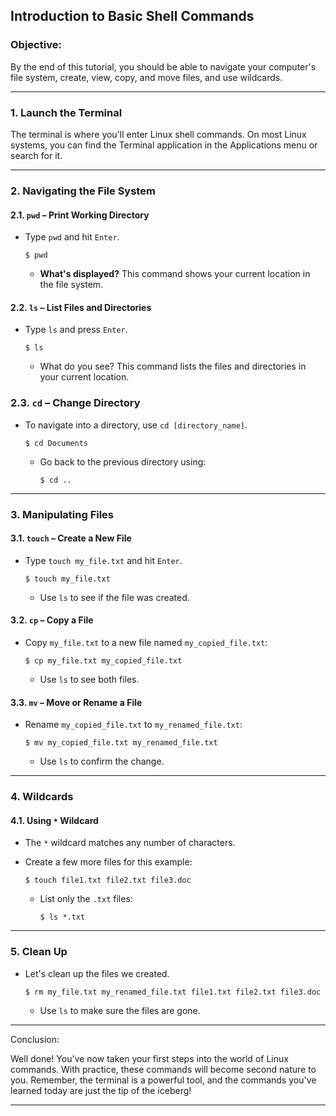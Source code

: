 ## Introduction to Basic Shell Commands

### Objective: 
By the end of this tutorial, you should be able to navigate your computer's file system, create, view, copy, and move files, and use wildcards.

---

### 1. Launch the Terminal

The terminal is where you'll enter Linux shell commands. On most Linux systems, you can find the Terminal application in the Applications menu or search for it. 

---

### 2. Navigating the File System

#### 2.1. `pwd` – Print Working Directory

- Type `pwd` and hit `Enter`. 
  ```
  $ pwd
  ```

  - **What's displayed?** This command shows your current location in the file system.

#### 2.2. `ls` – List Files and Directories

- Type `ls` and press `Enter`.
  ```
  $ ls
  ```

  - What do you see? This command lists the files and directories in your current location.

### 2.3. `cd` – Change Directory

- To navigate into a directory, use `cd [directory_name]`. 
  ```
  $ cd Documents
  ```

  - Go back to the previous directory using:
    ```
    $ cd ..
    ```

---

### 3. Manipulating Files

#### 3.1. `touch` – Create a New File

- Type `touch my_file.txt` and hit `Enter`.
  ```
  $ touch my_file.txt
  ```

  - Use `ls` to see if the file was created.

#### 3.2. `cp` – Copy a File

- Copy `my_file.txt` to a new file named `my_copied_file.txt`:
  ```
  $ cp my_file.txt my_copied_file.txt
  ```

  - Use `ls` to see both files.

#### 3.3. `mv` – Move or Rename a File

- Rename `my_copied_file.txt` to `my_renamed_file.txt`:
  ```
  $ mv my_copied_file.txt my_renamed_file.txt
  ```

  - Use `ls` to confirm the change.

---

### 4. Wildcards

#### 4.1. Using `*` Wildcard

- The `*` wildcard matches any number of characters.
- Create a few more files for this example:
  ```
  $ touch file1.txt file2.txt file3.doc
  ```

  - List only the `.txt` files:
    ```
    $ ls *.txt
    ```

---

### 5. Clean Up

- Let's clean up the files we created.
  ```
  $ rm my_file.txt my_renamed_file.txt file1.txt file2.txt file3.doc
  ```

  - Use `ls` to make sure the files are gone.

---

Conclusion:

Well done! You've now taken your first steps into the world of Linux commands. With practice, these commands will become second nature to you. Remember, the terminal is a powerful tool, and the commands you've learned today are just the tip of the iceberg!

---

